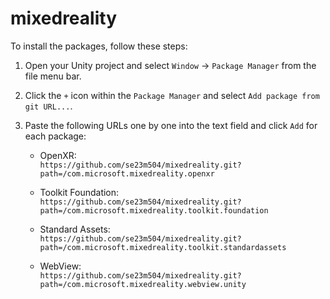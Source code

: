 # mixedreality

To install the packages, follow these steps:

1. Open your Unity project and select `Window` -> `Package Manager` from the file menu bar.
2. Click the `+` icon within the `Package Manager` and select `Add package from git URL...`.
3. Paste the following URLs one by one into the text field and click `Add` for each package:

   - OpenXR:  
     `https://github.com/se23m504/mixedreality.git?path=/com.microsoft.mixedreality.openxr`

   - Toolkit Foundation:  
     `https://github.com/se23m504/mixedreality.git?path=/com.microsoft.mixedreality.toolkit.foundation`

   - Standard Assets:  
     `https://github.com/se23m504/mixedreality.git?path=/com.microsoft.mixedreality.toolkit.standardassets`

   - WebView:  
     `https://github.com/se23m504/mixedreality.git?path=/com.microsoft.mixedreality.webview.unity`

